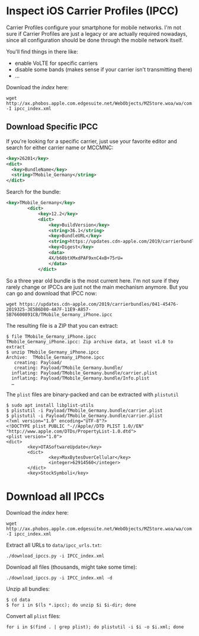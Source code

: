# Inspect iOS Carrier Profiles (IPCC)

Carrier Profiles configure your smartphone for mobile networks. I'm not sure if Carrier Profiles are just a legacy or are actually required nowadays, since all configuration should be done through the mobile network itself.

You'll find things in there like:
* enable VoLTE for specific carriers
* disable some bands (makes sense if your carrier isn't transmitting there)
* …

Download the *index* here:
```
wget http://ax.phobos.apple.com.edgesuite.net/WebObjects/MZStore.woa/wa/com.apple.jingle.appserver.client.MZITunesClientCheck/version -I ipcc_index.xml
```

## Download Specific IPCC

If you're looking for a specific carrier, just use your favorite editor and search for either carrier name or MCCMNC:
```xml
<key>26201</key>
<dict>
  <key>BundleName</key>
  <string>TMobile_Germany</string>
</dict>
```

Search for the bundle:
```xml
<key>TMobile_Germany</key>
		<dict>
			<key>12.2</key>
			<dict>
				<key>BuildVersion</key>
				<string>36.1</string>
				<key>BundleURL</key>
				<string>https://updates.cdn-apple.com/2019/carrierbundles/041-45476-2019325-3E5B6D80-4A7F-11E9-A857-5B76600891CB/TMobile_Germany_iPhone.ipcc</string>
				<key>Digest</key>
				<data>
				4X/b60btXMxdPAF9xnC4xB+75rU=
				</data>
			</dict>
```

So a three year old bundle is the most current here. I'm not sure if they rarely change or IPCCs are just not the main mechanism anymore. But you can go and download that IPCC now:

```
wget https://updates.cdn-apple.com/2019/carrierbundles/041-45476-2019325-3E5B6D80-4A7F-11E9-A857-5B76600891CB/TMobile_Germany_iPhone.ipcc
```

The resulting file is a ZIP that you can extract:
```
$ file TMobile_Germany_iPhone.ipcc 
TMobile_Germany_iPhone.ipcc: Zip archive data, at least v1.0 to extract
$ unzip TMobile_Germany_iPhone.ipcc
Archive:  TMobile_Germany_iPhone.ipcc
   creating: Payload/
   creating: Payload/TMobile_Germany.bundle/
  inflating: Payload/TMobile_Germany.bundle/carrier.plist  
  inflating: Payload/TMobile_Germany.bundle/Info.plist
  …
```

The `plist` files are binary-packed and can be extracted with `plistutil`

```
$ sudo apt install libplist-utils
$ plistutil -i Payload/TMobile_Germany.bundle/carrier.plist
$ plistutil -i Payload/TMobile_Germany.bundle/carrier.plist
<?xml version="1.0" encoding="UTF-8"?>
<!DOCTYPE plist PUBLIC "-//Apple//DTD PLIST 1.0//EN" "http://www.apple.com/DTDs/PropertyList-1.0.dtd">
<plist version="1.0">
<dict>
        <key>OTASoftwareUpdate</key>
        <dict>
                <key>MaxBytesOverCellular</key>
                <integer>62914560</integer>
        </dict>
        <key>StockSymboli</key>
```

# Download all IPCCs

Download the *index* here:
```
wget http://ax.phobos.apple.com.edgesuite.net/WebObjects/MZStore.woa/wa/com.apple.jingle.appserver.client.MZITunesClientCheck/version -I ipcc_index.xml
```

Extract all URLs to `data/ipcc_urls.txt`:
```
./download_ipccs.py -i IPCC_index.xml 
```

Download all files (thousands, might take some time):
```
./download_ipccs.py -i IPCC_index.xml -d
```

Unzip all bundles:
```
$ cd data
$ for i in $(ls *.ipcc); do unzip $i $i-dir; done
```

Convert all `plist` files:
```
for i in $(find . | grep plist); do plistutil -i $i -o $i.xml; done
```